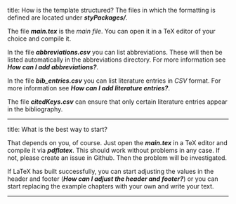 title: How is the template structured?
The files in which the formatting is defined are located under ***styPackages/***.

The file ***main.tex*** is the *main file*. You can open it in a TeX editor of your choice and compile it.

In the file ***abbreviations.csv*** you can list abbreviations. These will then be listed automatically in the abbreviations directory. For more information see ***How can I add abbreviations?***.

In the file ***bib_entries.csv*** you can list literature entries in *CSV* format. For more information see ***How can I add literature entries?***.

The file ***citedKeys.csv*** can ensure that only certain literature entries appear in the bibliography.

---

title: What is the best way to start?

That depends on you, of course. Just open the ***main.tex*** in a TeX editor and compile it via ***pdflatex***.
This should work without problems in any case. If not, please create an issue in Github. Then the problem will be investigated.

If LaTeX has built successfully, you can start adjusting the values in the header and footer (***How can I adjust the header and footer?***) or you can start replacing the example chapters with your own and write your text.

---
